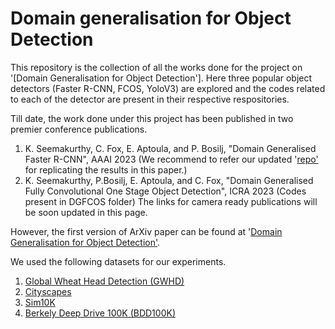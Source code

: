 # Domain generalisation for Object Detection

This repository is the collection of all the works done for the project on '[Domain Generalisation for Object Detection']. Here three popular object detectors (Faster R-CNN, FCOS, YoloV3) are explored and the codes related to each of the detector are present in their respective respositories. 

Till date, the work done under this project has been published in two premier conference publications. 
1. K. Seemakurthy, C. Fox, E. Aptoula, and P. Bosilj, "Domain Generalised Faster R-CNN", AAAI 2023 (We recommend to refer our updated '[repo'](https://github.com/karthikiitm87/DGFRCNN) for replicating the results in this paper.)
2. K. Seemakurthy, P.Bosilj, E. Aptoula, and C. Fox, "Domain Generalised Fully Convolutional One Stage Object Detection", ICRA 2023 (Codes present in DGFCOS folder)
The links for camera ready publications will be soon updated in this page. 

However, the first version of ArXiv paper can be found at '[Domain Generalisation for Object Detection'](https://arxiv.org/abs/2203.05294).  

We used the following datasets for our experiments. 

1. [Global Wheat Head Detection (GWHD)](https://zenodo.org/record/5092309#.YjeR1zynzJU) 
2. [Cityscapes](https://www.cityscapes-dataset.com/) 
3. [Sim10K](https://fcav.engin.umich.edu/projects/driving-in-the-matrix) 
4. [Berkely Deep Drive 100K (BDD100K)](https://bdd-data.berkeley.edu/) 

